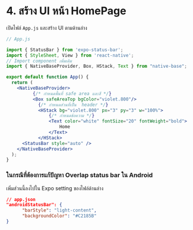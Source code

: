
# 4. สร้าง UI หน้า HomePage


เปิดไฟล์ `App.js` และสร้าง UI ตามด้านล่าง

```jsx
// App.js

import { StatusBar } from 'expo-status-bar';
import { StyleSheet, View } from 'react-native';
// Import component เพิ่มเติม
import { NativeBaseProvider, Box, HStack, Text } from "native-base";

export default function App() {
  return (
    <NativeBaseProvider>
          {/* กำหนดพื้นที่ safe area และสี */}
          <Box safeAreaTop bgColor="violet.800"/>
            {/* กำหนดส่วนที่เป็น  header */}
            <HStack bg="violet.800" px="3" py="3" w="100%">
                {/* กำหนดข้อความ */}
                <Text color="white" fontSize="20" fontWeight="bold">
                    Home
                </Text>
            </HStack>
      <StatusBar style="auto" />
    </NativeBaseProvider>
  );
}
```

### ในกรณีที่ต้องการแก้ปัญหา Overlap status bar ใน Android

เพิ่มส่วนนี้ลงไปใน Expo setting ของไฟล์ด้านล่าง

```json
// app.json
"androidStatusBar": {
      "barStyle": "light-content",
      "backgroundColor": "#C2185B"
}
```

